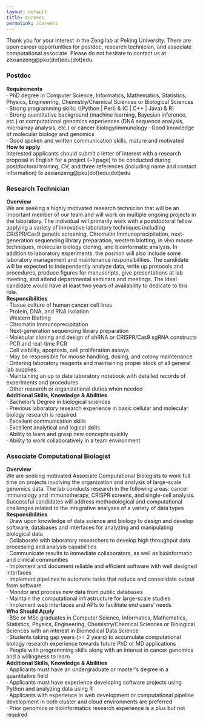 ```yaml
---
layout: default
title: Careers
permalink: /careers
---
```


Thank you for your interest in the Zeng lab at Peking University. There are open career opportunities for postdoc, research technician, and associate computational associate. Please do not hesitate to contact us at zexianzeng@pku(dot)edu(dot)edu.

### Postdoc
**Requirements**<br>
· PhD degree in Computer Science, Informatics, Mathematics, Statistics, Physics, Engineering, Chemistry/Chemical Sciences or Biological Sciences<br>
· Strong programming skills: ((Python | Perl) & (C | C++ | Java) & R)<br>
· Strong quantitative background (machine learning, Bayesian inference, etc.) or computational genomics experiences (DNA sequence analysis, microarray analysis, etc.) or cancer biology/immunology
· Good knowledge of molecular biology and genomics<br>
· Good spoken and written communication skills, mature and motivated<br>
**How to apply**<br>
Interested applicants should submit a letter of interest with a research proposal in English for a project (~1 page) to be conducted during postdoctoral training, CV, and three references (including name and contact information) to zexianzeng@pku(dot)edu(dot)edu

### Research Technician
**Overview**<br>
We are seeking a highly motivated research technician that will be an important member of our team and will work on multiple ongoing projects in the laboratory. The individual will primarily work with a postdoctoral fellow applying a variety of innovative laboratory techniques including CRISPR/Cas9 genetic screening, Chromatin Immunoprecipitation, next-generation sequencing library preparation, western blotting, in vivo mouse techniques, molecular biology cloning, and bioinformatic analysis. In addition to laboratory experiments, the position will also include some laboratory management and maintenance responsibilities. The candidate will be expected to independently analyze data, write up protocols and procedures, produce figures for manuscripts, give presentations at lab meeting, and attend departmental seminars and meetings. The ideal candidate would have at least two years of availability to dedicate to this role.<br>
**Responsibilities**<br>
· Tissue culture of human cancer cell lines<br>
· Protein, DNA, and RNA isolation<br>
· Western Blotting<br>
· Chromatin Immunoprecipitation<br>
· Next-generation sequencing library preparation<br>
· Molecular cloning and design of shRNA or CRISPR/Cas9 sgRNA constructs<br>
· PCR and real-time PCR<br>
· Cell viability, apoptosis, cell proliferation assays<br>
· May be responsible for mouse handling, dosing, and colony maintenance<br>
· Ordering laboratory reagents and maintaining proper stock of all general lab supplies<br>
· Maintaining an up to date laboratory notebook with detailed records of experiments and procedures<br>
· Other research or organizational duties when needed<br>
**Additional Skills, Knowledge & Abilities**<br>
· Bachelor’s Degree in biological sciences<br>
· Previous laboratory research experience in basic cellular and molecular biology research is required<br>
· Excellent communication skills<br>
· Excellent analytical and logical skills<br>
· Ability to learn and grasp new concepts quickly<br>
· Ability to work collaboratively in a team environment<br>

### Associate Computational Biologist 
**Overview**<br>
We are seeking motivated Associate Computational Biologists to work full time on projects involving the organization and analysis of large-scale genomics data. The lab conducts research in the following areas: cancer immunology and immunotherapy, CRISPR screens, and single-cell analysis. Successful candidates will address methodological and computational challenges related to the integrative analyses of a variety of data types<br>
**Responsibilities**<br>
· Draw upon knowledge of data science and biology to design and develop software, databases and interfaces for analyzing and manipulating biological data<br>
· Collaborate with laboratory researchers to develop high throughput data processing and analysis capabilities<br>
· Communicate results to immediate collaborators, as well as bioinformatic and clinical communities<br>
· Implement and document reliable and efficient software with well designed interfaces<br>
· Implement pipelines to automate tasks that reduce and consolidate output from software<br>
· Monitor and process new data from public databases<br>
· Maintain the computational infrastructure for large-scale studies<br>
· Implement web interfaces and APIs to facilitate end users’ needs<br>
**Who Should Apply**<br>
· BSc or MSc graduates in Computer Science, Informatics, Mathematics, Statistics, Physics, Engineering, Chemistry/Chemical Sciences or Biological Sciences with an interest in Biomedical Data Science<br>
· Students taking gap years (>= 2 years) to accumulate computational biology research experience towards future PhD or MD applications<br>
· People with programming skills along with an interest in cancer genomics and a willingness to learn<br>
**Additional Skills, Knowledge & Abilities**<br>
· Applicants must have an undergraduate or master's degree in a quantitative field<br>
· Applicants must have experience developing software projects using Python and analyzing data using R<br>
· Applicants with experience in web development or computational pipeline development in both cluster and cloud environments are preferred<br>
· Prior genomics or bioinformatics research experience is a plus but not required<br>
